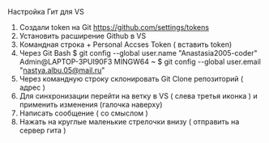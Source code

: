 Настройка Гит для VS
1. Создали token на Git
https://github.com/settings/tokens
2. Установить расширение Github в VS
3. Командная строка + Personal Accses Token ( вставить token) 
4. Через Git Bash
 $ git config --global user.name "Anastasia2005-coder"
Admin@LAPTOP-3PUI90F3 MINGW64 ~
$ git config --global user.email "nastya.albu.05@mail.ru"
5. Через командную строку склонировать Git Clone репозиторий ( адрес )
6. Для синхронизации перейти на ветку в VS ( слева третья иконка ) и применить изменения (галочка наверху)
7. Написать сообщение ( со смыслом )
8. Нажать на  круглые маленькие стрелочки внизу ( отправить на сервер гита )
